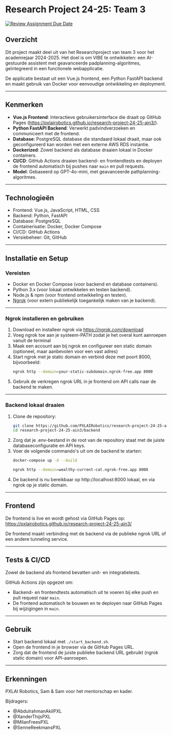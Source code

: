 # Research Project 24-25: Team 3

[![Review Assignment Due Date](https://classroom.github.com/assets/deadline-readme-button-22041afd0340ce965d47ae6ef1cefeee28c7c493a6346c4f15d667ab976d596c.svg)](https://classroom.github.com/a/vvTTilrq)

## Overzicht
Dit project maakt deel uit van het Researchproject van team 3 voor het academiejaar 2024-2025. Het doel is om VIBE te ontwikkelen: een AI-gestuurde assistent met geavanceerde padplanning-algoritmes, geïntegreerd in een functionele webapplicatie.

De applicatie bestaat uit een Vue.js frontend, een Python FastAPI backend en maakt gebruik van Docker voor eenvoudige ontwikkeling en deployment.

---

## Kenmerken
- **Vue.js Frontend**: Interactieve gebruikersinterface die draait op GitHub Pages (https://pxlairobotics.github.io/research-project-24-25-ain3/).  
- **Python FastAPI Backend**: Verwerkt padvindverzoeken en communiceert met de frontend.  
- **Database**: PostgreSQL database die standaard lokaal draait, maar ook geconfigureerd kan worden met een externe AWS RDS instantie.  
- **Dockerized**: Zowel backend als database draaien lokaal in Docker containers.  
- **CI/CD**: GitHub Actions draaien backend- en frontendtests en deployen de frontend automatisch bij pushes naar `main` en pull requests.  
- **Model**: Gebaseerd op GPT-4o-mini, met geavanceerde pathplanning-algoritmes.  

---

## Technologieën
- Frontend: Vue.js, JavaScript, HTML, CSS  
- Backend: Python, FastAPI  
- Database: PostgreSQL  
- Containerisatie: Docker, Docker Compose  
- CI/CD: GitHub Actions  
- Versiebeheer: Git, GitHub  

---

## Installatie en Setup

### Vereisten
- Docker en Docker Compose (voor backend en database containers).  
- Python 3.x (voor lokaal ontwikkelen en testen backend).  
- Node.js & npm (voor frontend ontwikkeling en testen).  
- [Ngrok](https://ngrok.com/) (voor extern publiekelijk toegankelijk maken van je backend).

---

### Ngrok installeren en gebruiken

1. Download en installeer ngrok via https://ngrok.com/download  
2. Voeg ngrok toe aan je systeem-PATH zodat je het overal kunt aanroepen vanuit de terminal  
3. Maak een account aan bij ngrok en configureer een static domain (optioneel, maar aanbevolen voor een vast adres)  
4. Start ngrok met je static domain en verbind deze met poort 8000, bijvoorbeeld:  
   ```bash
   ngrok http --domain=your-static-subdomain.ngrok-free.app 8000
   ```
5. Gebruik de verkregen ngrok URL in je frontend om API calls naar de backend te maken.

---

### Backend lokaal draaien

1. Clone de repository:
   ```bash
   git clone https://github.com/PXLAIRobotics/research-project-24-25-ain3.git
   cd research-project-24-25-ain3/backend
   ```
2. Zorg dat je .env-bestand in de root van de repository staat met de juiste databaseconfiguratie en API keys.
3. Voer de volgende commando's uit om de backend te starten:
   ```bash
   docker-compose up -d --build

   ngrok http --domain=wealthy-current-cat.ngrok-free.app 8000
   ```
4. De backend is nu bereikbaar op http://localhost:8000 lokaal, en via ngrok op je static domain.

---

## Frontend

De frontend is live en wordt gehost via GitHub Pages op:
https://pxlairobotics.github.io/research-project-24-25-ain3/

De frontend maakt verbinding met de backend via de publieke ngrok URL of een andere tunneling service.

---

## Tests & CI/CD
Zowel de backend als frontend bevatten unit- en integratietests.

GitHub Actions zijn opgezet om:

- Backend- en frontendtests automatisch uit te voeren bij elke push en pull request naar `main`.
- De frontend automatisch te bouwen en te deployen naar GitHub Pages bij wijzigingen in `main`.

---

## Gebruik
- Start backend lokaal met `./start_backend.sh`.
- Open de frontend in je browser via de GitHub Pages URL.
- Zorg dat de frontend de juiste publieke backend URL gebruikt (ngrok static domain) voor API-aanroepen.

---

## Erkenningen
PXLAI Robotics, Sam & Sam voor het mentorschap en kader.

Bijdragers:

- @AbdulrahmanAkilPXL
- @XanderThijsPXL
- @MilanFreesPXL
- @SenneReekmansPXL